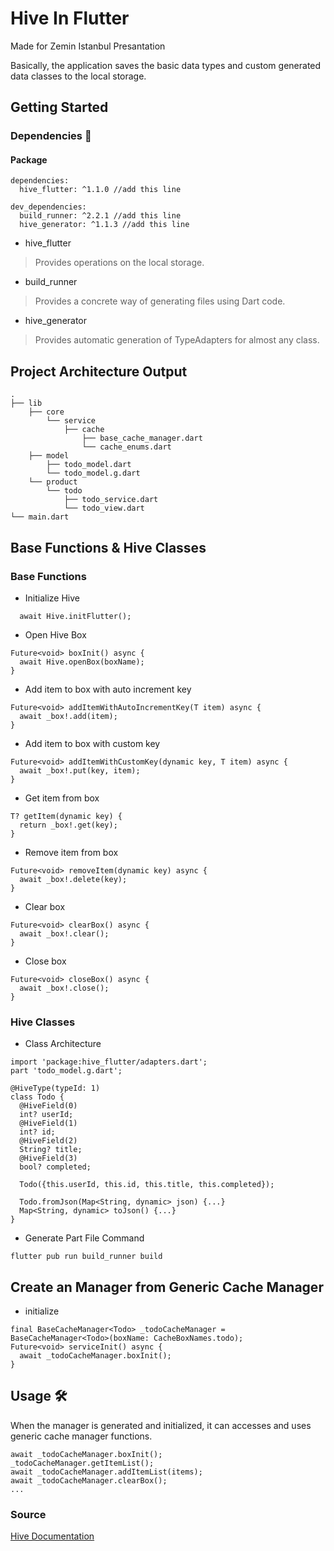 # Hive In Flutter 
Made for Zemin Istanbul Presantation

Basically, the application saves the basic data types and custom generated data classes to the local storage.

## Getting Started

### Dependencies 🧰

#### Package
```
dependencies:
  hive_flutter: ^1.1.0 //add this line

dev_dependencies:
  build_runner: ^2.2.1 //add this line
  hive_generator: ^1.1.3 //add this line
```

- hive_flutter
> Provides operations on the local storage.
- build_runner
> Provides a concrete way of generating files using Dart code.
- hive_generator
> Provides automatic generation of TypeAdapters for almost any class.

## Project Architecture Output
    .
    ├── lib                  
        ├── core
            └── service
                ├── cache
                    ├── base_cache_manager.dart
                    └── cache_enums.dart   
        ├── model
            ├── todo_model.dart
            └── todo_model.g.dart
        └── product
            └── todo
                ├── todo_service.dart
                └── todo_view.dart
    └── main.dart

## Base Functions & Hive Classes

### Base Functions
- Initialize Hive
```
  await Hive.initFlutter();
```
- Open Hive Box
```
Future<void> boxInit() async {
  await Hive.openBox(boxName);
}
```
- Add item to box with auto increment key
```
Future<void> addItemWithAutoIncrementKey(T item) async {
  await _box!.add(item);
}
```
- Add item to box with custom key
```
Future<void> addItemWithCustomKey(dynamic key, T item) async {
  await _box!.put(key, item);
}
```
- Get item from box
```
T? getItem(dynamic key) {
  return _box!.get(key);
}
```
- Remove item from box
```
Future<void> removeItem(dynamic key) async {
  await _box!.delete(key);
}
```
- Clear box
```
Future<void> clearBox() async {
  await _box!.clear();
}
```
- Close box
```
Future<void> closeBox() async {
  await _box!.close();
}
```

### Hive Classes
- Class Architecture
```
import 'package:hive_flutter/adapters.dart';
part 'todo_model.g.dart';

@HiveType(typeId: 1)
class Todo {
  @HiveField(0)
  int? userId;
  @HiveField(1)
  int? id;
  @HiveField(2)
  String? title;
  @HiveField(3)
  bool? completed;

  Todo({this.userId, this.id, this.title, this.completed});

  Todo.fromJson(Map<String, dynamic> json) {...}
  Map<String, dynamic> toJson() {...}
}
```
- Generate Part File Command
```
flutter pub run build_runner build
```

## Create an Manager from Generic Cache Manager

- initialize
```
final BaseCacheManager<Todo> _todoCacheManager = BaseCacheManager<Todo>(boxName: CacheBoxNames.todo);
Future<void> serviceInit() async {
  await _todoCacheManager.boxInit();
}
```

## Usage 🛠
When the manager is generated and initialized, it can accesses and uses generic cache manager functions.
```
await _todoCacheManager.boxInit();
_todoCacheManager.getItemList();
await _todoCacheManager.addItemList(items);
await _todoCacheManager.clearBox();
...
```

### Source
[Hive Documentation](https://docs.hivedb.dev/)